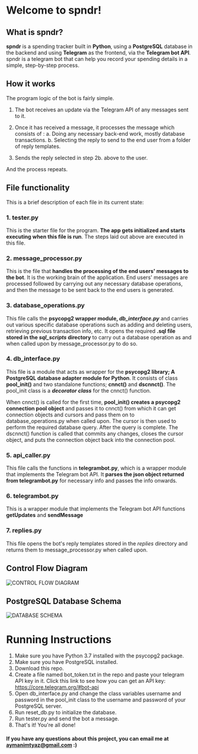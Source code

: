 # Welcome to spndr!

## What is spndr?

**spndr** is a spending tracker built in **Python**, using a **PostgreSQL** database in the backend and using **Telegram** as the frontend, via the **Telegram bot API**. spndr is a telegram bot that can help you record your spending details in a simple, step-by-step process.

## How it works

The program logic of the bot is fairly simple. 
1. The bot receives an update via the Telegram API of any messages sent to it. 

2. Once it has received a message, it processes the message which consists of :
    a. Doing any necessary back-end work, mostly database transactions.
    b. Selecting the reply to send to the end user from a folder of reply templates.

3. Sends the reply selected in step 2b. above to the user.

And the process repeats.
 
## File functionality
This is a brief description of each file in its current state:

### 1. tester.py
This is the starter file for the program. **The app gets initialized and starts executing when this file is run**. The steps laid out above are executed in this file.

### 2. message_processor.py
This is the file that **handles the processing of the end users' messages to the bot**. It is the working brain of the application.
End users' messages are processed followed by carrying out any necessary database operations, and then the message to be sent back to the end users is generated.

### 3. database_operations.py
This file calls the **psycopg2 wrapper module, _db_interface.py_** and carries out various specific database operations such as adding and deleting users, retrieving previous transaction info, etc. 
It opens the required **.sql file stored in the _sql_scripts_ directory** to carry out a database operation as and when called upon by message_processor.py to do so.

### 4. db_interface.py
This file is a module that acts as wrapper for the **psycopg2 library; A PostgreSQL database adapter module for Python**. It consists of class **pool_init()** and two standalone functions; **cnnct()** and **dscnnct()**. 
The  pool_init class is a **_decorator class_** for the cnnct() function. 

When cnnct() is called for the first time, **pool_init() creates a psycopg2 connection pool object** and passes it to cnnct() from which it can get connection objects and cursors and pass them on to  database_operations.py when called upon. The cursor is then used to perform the required database query. After the query is complete. The dscnnct() function is called that commits any changes, closes the cursor object, and puts the connection object back into the connection pool.

### 5. api_caller.py
This file calls the functions in **telegrambot.py**, which is a wrapper module that implements the Telegram bot API. It **parses the json object returned from telegrambot.py** for necessary info and passes the info onwards.

### 6. telegrambot.py
This is a wrapper module that implements the Telegram bot API functions **getUpdates** and **sendMessage**

### 7. replies.py
This file opens the bot's reply templates stored in the _replies_ directory and returns them to message_processor.py when called upon.


## Control Flow Diagram
![CONTROL FLOW DIAGRAM](https://i.ibb.co/30MxhN0/DATA-FLOW-DIAGRAM.png)
## PostgreSQL Database Schema
![DATABASE SCHEMA](https://i.ibb.co/dr5389N/DATABASE-SCHEMA.png)

# Running Instructions
1. Make sure you have Python 3.7 installed with the psycopg2 package.
2. Make sure you have PostgreSQL installed.
3. Download this repo.
4. Create a file named bot_token.txt in the repo and paste your telegram API key in it.
Click this link to see how you can get an API key: https://core.telegram.org/#bot-api
5. Open db_interface.py and change the class variables username and password in the pool_init class to the username and password of your PostgreSQL server.
6. Run reset_db.py to initialize the database.
7. Run tester.py and send the bot a message. 
8. That's it! You're all done!


#### If you have any questions about this project, you can email me at aymanimtyaz@gmail.com :)